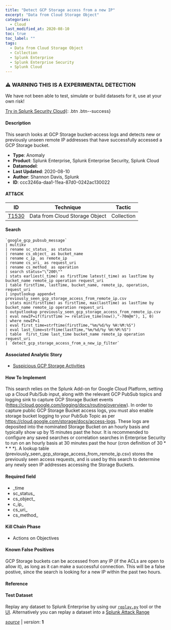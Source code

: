 ```yaml
---
title: "Detect GCP Storage access from a new IP"
excerpt: "Data from Cloud Storage Object"
categories:
  - Cloud
last_modified_at: 2020-08-10
toc: true
toc_label: ""
tags:
  - Data from Cloud Storage Object
  - Collection
  - Splunk Enterprise
  - Splunk Enterprise Security
  - Splunk Cloud
---
```


### ⚠️ WARNING THIS IS A EXPERIMENTAL DETECTION
We have not been able to test, simulate or build datasets for it, use at your own risk!


[Try in Splunk Security Cloud](https://www.splunk.com/en_us/cyber-security.html){: .btn .btn--success}

#### Description

This search looks at GCP Storage bucket-access logs and detects new or previously unseen remote IP addresses that have successfully accessed a GCP Storage bucket.

- **Type**: Anomaly
- **Product**: Splunk Enterprise, Splunk Enterprise Security, Splunk Cloud
- **Datamodel**: 
- **Last Updated**: 2020-08-10
- **Author**: Shannon Davis, Splunk
- **ID**: ccc3246a-daa1-11ea-87d0-0242ac130022


#### ATT&CK

| ID          | Technique   | Tactic         |
| ----------- | ----------- |--------------- |
| [T1530](https://attack.mitre.org/techniques/T1530/) | Data from Cloud Storage Object | Collection |





#### Search

```
`google_gcp_pubsub_message` 
| multikv 
| rename sc_status_ as status 
| rename cs_object_ as bucket_name 
| rename c_ip_ as remote_ip 
| rename cs_uri_ as request_uri 
| rename cs_method_ as operation 
| search status="\"200\"" 
| stats earliest(_time) as firstTime latest(_time) as lastTime by bucket_name remote_ip operation request_uri 
| table firstTime, lastTime, bucket_name, remote_ip, operation, request_uri 
| inputlookup append=t previously_seen_gcp_storage_access_from_remote_ip.csv 
| stats min(firstTime) as firstTime, max(lastTime) as lastTime by bucket_name remote_ip operation request_uri 
| outputlookup previously_seen_gcp_storage_access_from_remote_ip.csv 
| eval newIP=if(firstTime >= relative_time(now(),"-70m@m"), 1, 0) 
| where newIP=1 
| eval first_time=strftime(firstTime,"%m/%d/%y %H:%M:%S") 
| eval last_time=strftime(lastTime,"%m/%d/%y %H:%M:%S") 
| table  first_time last_time bucket_name remote_ip operation request_uri 
| `detect_gcp_storage_access_from_a_new_ip_filter`
```

#### Associated Analytic Story
* [Suspicious GCP Storage Activities](/stories/suspicious_gcp_storage_activities)


#### How To Implement
This search relies on the Splunk Add-on for Google Cloud Platform, setting up a Cloud Pub/Sub input, along with the relevant GCP PubSub topics and logging sink to capture GCP Storage Bucket events (https://cloud.google.com/logging/docs/routing/overview). In order to capture public GCP Storage Bucket access logs, you must also enable storage bucket logging to your PubSub Topic as per https://cloud.google.com/storage/docs/access-logs.  These logs are deposited into the nominated Storage Bucket on an hourly basis and typically show up by 15 minutes past the hour.  It is recommended to configure any saved searches or correlation searches in Enterprise Security to run on an hourly basis at 30 minutes past the hour (cron definition of 30 * * * *).  A lookup table (previously_seen_gcp_storage_access_from_remote_ip.csv) stores the previously seen access requests, and is used by this search to determine any newly seen IP addresses accessing the Storage Buckets.

#### Required field
* _time
* sc_status_
* cs_object_
* c_ip_
* cs_uri_
* cs_method_


#### Kill Chain Phase
* Actions on Objectives


#### Known False Positives
GCP Storage buckets can be accessed from any IP (if the ACLs are open to allow it), as long as it can make a successful connection. This will be a false postive, since the search is looking for a new IP within the past two hours.





#### Reference


#### Test Dataset
Replay any dataset to Splunk Enterprise by using our [`replay.py`](https://github.com/splunk/attack_data#using-replaypy) tool or the [UI](https://github.com/splunk/attack_data#using-ui).
Alternatively you can replay a dataset into a [Splunk Attack Range](https://github.com/splunk/attack_range#replay-dumps-into-attack-range-splunk-server)



[*source*](https://github.com/splunk/security_content/tree/develop/detections/experimental/cloud/detect_gcp_storage_access_from_a_new_ip.yml) \| *version*: **1**
